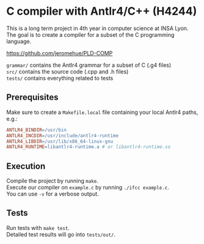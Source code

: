 # C compiler with Antlr4/C++ (H4244)
This is a long term project in 4th year in computer science at INSA Lyon.<br/>
The goal is to create a compiler for a subset of the C programming language.<br/>

https://github.com/jeromehue/PLD-COMP

`grammar/` contains the Antlr4 grammar for a subset of C (.g4 files)<br/>
`src/` contains the source code (.cpp and .h files)<br/>
`tests/` contains everything related to tests

## Prerequisites
Make sure to create a `Makefile.local` file containing your local Antlr4 paths, e.g.:
```Makefile
ANTLR4_BINDIR=/usr/bin
ANTLR4_INCDIR=/usr/include/antlr4-runtime
ANTLR4_LIBDIR=/usr/lib/x86_64-linux-gnu
ANTLR4_RUNTIME=libantlr4-runtime.a # or libantlr4-runtime.so
```

## Execution
Compile the project by running `make`.<br/>
Execute our compiler on `example.c` by running `./ifcc example.c`.<br/>
You can use `-v` for a verbose output.

## Tests
Run tests with `make test`.<br/>
Detailed test results will go into `tests/out/`.
